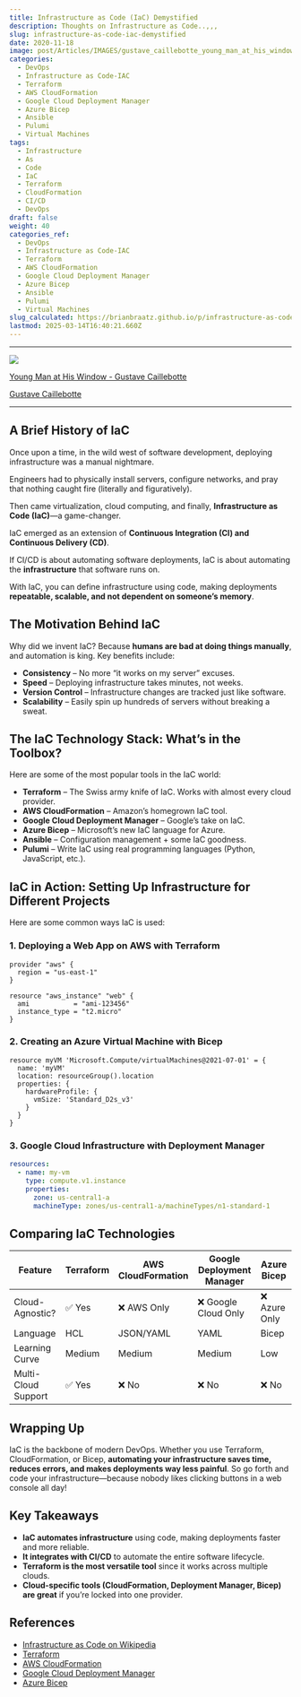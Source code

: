 ```yaml
---
title: Infrastructure as Code (IaC) Demystified
description: Thoughts on Infrastructure as Code..,,,
slug: infrastructure-as-code-iac-demystified
date: 2020-11-18
image: post/Articles/IMAGES/gustave_caillebotte_young_man_at_his_window_1876-Clipped.png
categories:
  - DevOps
  - Infrastructure as Code-IAC
  - Terraform
  - AWS CloudFormation
  - Google Cloud Deployment Manager
  - Azure Bicep
  - Ansible
  - Pulumi
  - Virtual Machines
tags:
  - Infrastructure
  - As
  - Code
  - IaC
  - Terraform
  - CloudFormation
  - CI/CD
  - DevOps
draft: false
weight: 40
categories_ref:
  - DevOps
  - Infrastructure as Code-IAC
  - Terraform
  - AWS CloudFormation
  - Google Cloud Deployment Manager
  - Azure Bicep
  - Ansible
  - Pulumi
  - Virtual Machines
slug_calculated: https://brianbraatz.github.io/p/infrastructure-as-code-iac-demystified
lastmod: 2025-03-14T16:40:21.660Z
---
```

<!-- 
post/Articles/IMAGES/50.jpg
# Infrastructure as Code (IaC) Demystified

-->

***

![](/post/Articles/IMAGES/gustave_caillebotte_young_man_at_his_window_1876.jpeg)

[Young Man at His Window - Gustave Caillebotte ](https://en.wikipedia.org/wiki/Young_Man_at_His_Window)

[Gustave Caillebotte](https://en.wikipedia.org/wiki/Gustave_Caillebotte)

***

## A Brief History of IaC

Once upon a time, in the wild west of software development, deploying infrastructure was a manual nightmare.

Engineers had to physically install servers, configure networks, and pray that nothing caught fire (literally and figuratively).

Then came virtualization, cloud computing, and finally, **Infrastructure as Code (IaC)**—a game-changer.

IaC emerged as an extension of **Continuous Integration (CI) and Continuous Delivery (CD)**.

If CI/CD is about automating software deployments, IaC is about automating the **infrastructure** that software runs on.

With IaC, you can define infrastructure using code, making deployments **repeatable, scalable, and not dependent on someone’s memory**.

## The Motivation Behind IaC

Why did we invent IaC? Because **humans are bad at doing things manually**, and automation is king. Key benefits include:

* **Consistency** – No more “it works on my server” excuses.
* **Speed** – Deploying infrastructure takes minutes, not weeks.
* **Version Control** – Infrastructure changes are tracked just like software.
* **Scalability** – Easily spin up hundreds of servers without breaking a sweat.

## The IaC Technology Stack: What’s in the Toolbox?

Here are some of the most popular tools in the IaC world:

* **Terraform** – The Swiss army knife of IaC. Works with almost every cloud provider.
* **AWS CloudFormation** – Amazon’s homegrown IaC tool.
* **Google Cloud Deployment Manager** – Google’s take on IaC.
* **Azure Bicep** – Microsoft’s new IaC language for Azure.
* **Ansible** – Configuration management + some IaC goodness.
* **Pulumi** – Write IaC using real programming languages (Python, JavaScript, etc.).

## IaC in Action: Setting Up Infrastructure for Different Projects

Here are some common ways IaC is used:

### 1. Deploying a Web App on AWS with Terraform

```hcl
provider "aws" {
  region = "us-east-1"
}

resource "aws_instance" "web" {
  ami           = "ami-123456"
  instance_type = "t2.micro"
}
```

### 2. Creating an Azure Virtual Machine with Bicep

```bicep
resource myVM 'Microsoft.Compute/virtualMachines@2021-07-01' = {
  name: 'myVM'
  location: resourceGroup().location
  properties: {
    hardwareProfile: {
      vmSize: 'Standard_D2s_v3'
    }
  }
}
```

### 3. Google Cloud Infrastructure with Deployment Manager

```yaml
resources:
  - name: my-vm
    type: compute.v1.instance
    properties:
      zone: us-central1-a
      machineType: zones/us-central1-a/machineTypes/n1-standard-1
```

## Comparing IaC Technologies

| Feature             | Terraform | AWS CloudFormation | Google Deployment Manager | Azure Bicep  |
| ------------------- | --------- | ------------------ | ------------------------- | ------------ |
| Cloud-Agnostic?     | ✅ Yes     | ❌ AWS Only         | ❌ Google Cloud Only       | ❌ Azure Only |
| Language            | HCL       | JSON/YAML          | YAML                      | Bicep        |
| Learning Curve      | Medium    | Medium             | Medium                    | Low          |
| Multi-Cloud Support | ✅ Yes     | ❌ No               | ❌ No                      | ❌ No         |

## Wrapping Up

IaC is the backbone of modern DevOps. Whether you use Terraform, CloudFormation, or Bicep, **automating your infrastructure saves time, reduces errors, and makes deployments way less painful**. So go forth and code your infrastructure—because nobody likes clicking buttons in a web console all day!

## Key Takeaways

* **IaC automates infrastructure** using code, making deployments faster and more reliable.
* **It integrates with CI/CD** to automate the entire software lifecycle.
* **Terraform is the most versatile tool** since it works across multiple clouds.
* **Cloud-specific tools (CloudFormation, Deployment Manager, Bicep) are great** if you’re locked into one provider.

## References

* [Infrastructure as Code on Wikipedia](https://en.wikipedia.org/wiki/Infrastructure_as_code)
* [Terraform](https://www.terraform.io/)
* [AWS CloudFormation](https://aws.amazon.com/cloudformation/)
* [Google Cloud Deployment Manager](https://cloud.google.com/deployment-manager)
* [Azure Bicep](https://learn.microsoft.com/en-us/azure/azure-resource-manager/bicep/)
